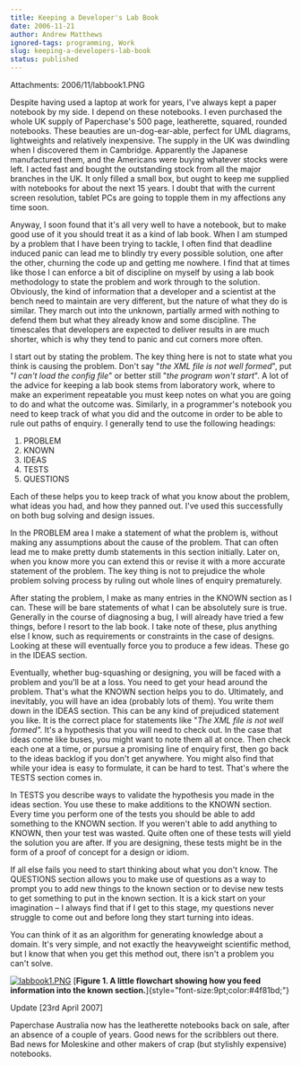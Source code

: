 ```yaml
---
title: Keeping a Developer's Lab Book
date: 2006-11-21
author: Andrew Matthews
ignored-tags: programming, Work
slug: keeping-a-developers-lab-book
status: published
---
```

Attachments: 2006/11/labbook1.PNG

Despite having used a laptop at work for years, I've always kept a paper notebook by my side. I depend on these notebooks. I even purchased the whole UK supply of Paperchase's 500 page, leatherette, squared, rounded notebooks. These beauties are un-dog-ear-able, perfect for UML diagrams, lightweights and relatively inexpensive. The supply in the UK was dwindling when I discovered them in Cambridge. Apparently the Japanese manufactured them, and the Americans were buying whatever stocks were left. I acted fast and bought the outstanding stock from all the major branches in the UK. It only filled a small box, but ought to keep me supplied with notebooks for about the next 15 years. I doubt that with the current screen resolution, tablet PCs are going to topple them in my affections any time soon.

Anyway, I soon found that it's all very well to have a notebook, but to make good use of it you should treat it as a kind of lab book. When I am stumped by a problem that I have been trying to tackle, I often find that deadline induced panic can lead me to blindly try every possible solution, one after the other, churning the code up and getting me nowhere. I find that at times like those I can enforce a bit of discipline on myself by using a lab book methodology to state the problem and work through to the solution. Obviously, the kind of information that a developer and a scientist at the bench need to maintain are very different, but the nature of what they do is similar. They march out into the unknown, partially armed with nothing to defend them but what they already know and some discipline. The timescales that developers are expected to deliver results in are much shorter, which is why they tend to panic and cut corners more often.

I start out by stating the problem. The key thing here is not to state what you think is causing the problem. Don't say "*the XML file is not well formed*", put "*I can't load the config file*" or better still "*the program won't start*". A lot of the advice for keeping a lab book stems from laboratory work, where to make an experiment repeatable you must keep notes on what you are going to do and what the outcome was. Similarly, in a programmer's notebook you need to keep track of what you did and the outcome in order to be able to rule out paths of enquiry. I generally tend to use the following headings:

1.  PROBLEM
2.  KNOWN
3.  IDEAS
4.  TESTS
5.  QUESTIONS

Each of these helps you to keep track of what you know about the problem, what ideas you had, and how they panned out. I've used this successfully on both bug solving and design issues.

In the PROBLEM area I make a statement of what the problem is, without making any assumptions about the cause of the problem. That can often lead me to make pretty dumb statements in this section initially. Later on, when you know more you can extend this or revise it with a more accurate statement of the problem. The key thing is not to prejudice the whole problem solving process by ruling out whole lines of enquiry prematurely.

After stating the problem, I make as many entries in the KNOWN section as I can. These will be bare statements of what I can be absolutely sure is true. Generally in the course of diagnosing a bug, I will already have tried a few things, before I resort to the lab book. I take note of these, plus anything else I know, such as requirements or constraints in the case of designs. Looking at these will eventually force you to produce a few ideas. These go in the IDEAS section.

Eventually, whether bug-squashing or designing, you will be faced with a problem and you'll be at a loss. You need to get your head around the problem. That's what the KNOWN section helps you to do. Ultimately, and inevitably, you will have an idea (probably lots of them). You write them down in the IDEAS section. This can be any kind of prejudiced statement you like. It is the correct place for statements like "*The XML file is not well formed".* It's a hypothesis that you will need to check out. In the case that ideas come like buses, you might want to note them all at once. Then check each one at a time, or pursue a promising line of enquiry first, then go back to the ideas backlog if you don't get anywhere. You might also find that while your idea is easy to formulate, it can be hard to test. That's where the TESTS section comes in.

In TESTS you describe ways to validate the hypothesis you made in the ideas section. You use these to make additions to the KNOWN section. Every time you perform one of the tests you should be able to add something to the KNOWN section. If you weren't able to add anything to KNOWN, then your test was wasted. Quite often one of these tests will yield the solution you are after. If you are designing, these tests might be in the form of a proof of concept for a design or idiom.

If all else fails you need to start thinking about what you don't know. The QUESTIONS section allows you to make use of questions as a way to prompt you to add new things to the known section or to devise new tests to get something to put in the known section. It is a kick start on your imagination – I always find that if I get to this stage, my questions never struggle to come out and before long they start turning into ideas.

You can think of it as an algorithm for generating knowledge about a domain. It's very simple, and not exactly the heavyweight scientific method, but I know that when you get this method out, there isn't a problem you can't solve.

[![labbook1.PNG]({static}2006/11/labbook1.PNG)]({static}2006/11/labbook1.PNG "labbook1.PNG")
[**Figure 1. A little flowchart showing how you feed information into the known section.**]{style="font-size:9pt;color:#4f81bd;"}

Update \[23rd April 2007\]

Paperchase Australia now has the leatherette notebooks back on sale, after an absence of a couple of years. Good news for the scribblers out there. Bad news for Moleskine and other makers of crap (but stylishly expensive) notebooks.
